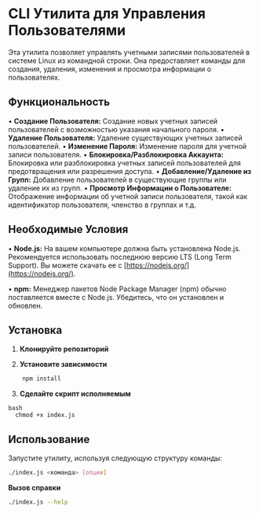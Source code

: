 # CLI Утилита для Управления Пользователями

Эта утилита позволяет управлять учетными записями пользователей в системе Linux из командной строки. Она предоставляет команды для создания, удаления, изменения и просмотра информации о пользователях.

## Функциональность

•   **Создание Пользователя:** Создание новых учетных записей пользователей с возможностью указания начального пароля.
•   **Удаление Пользователя:** Удаление существующих учетных записей пользователей.
•   **Изменение Пароля:** Изменение пароля для учетной записи пользователя.
•   **Блокировка/Разблокировка Аккаунта:** Блокировка или разблокировка учетных записей пользователей для предотвращения или разрешения доступа.
•   **Добавление/Удаление из Групп:** Добавление пользователей в существующие группы или удаление их из групп.
•   **Просмотр Информации о Пользователе:** Отображение информации об учетной записи пользователя, такой как идентификатор пользователя, членство в группах и т.д.

## Необходимые Условия

•   **Node.js:** На вашем компьютере должна быть установлена Node.js. Рекомендуется использовать последнюю версию LTS (Long Term Support). Вы можете скачать ее с [https://nodejs.org/](https://nodejs.org/).

•   **npm:** Менеджер пакетов Node Package Manager (npm) обычно поставляется вместе с Node.js. Убедитесь, что он установлен и обновлен.

## Установка

1.  **Клонируйте репозиторий**
  
2.  **Установите зависимости** 
```bash
    npm install
```
3. **Сделайте скрипт исполняемым**
  
```
bash
  chmod +x index.js
```
## Использование

Запустите утилиту, используя следующую структуру команды:


```bash
./index.js <команда> [опции]
```
**Вызов справки**
```bash
./index.js --help
```

